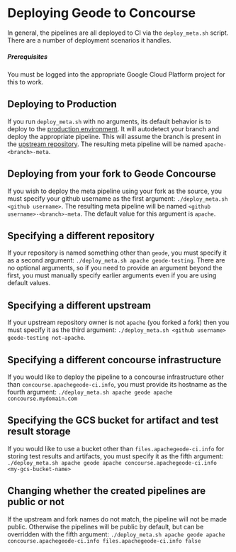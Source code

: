 # Deploying Geode to Concourse

In general, the pipelines are all deployed to CI via the `deploy_meta.sh` script. There are a
number of deployment scenarios it handles.

##### Prerequisites
You must be logged into the appropriate Google Cloud Platform project for this to work.
 
## Deploying to Production
If you run `deploy_meta.sh` with no arguments, its default behavior is to deploy to the [production
environment](https://concourse.apachegeode-ci.info). It will autodetect your branch and deploy the 
appropriate pipeline. This will assume the branch is present in the
[upstream repository](https://github.com/apache/geode). The resulting meta pipeline will be named
`apache-<branch>-meta`.

## Deploying from your fork to Geode Concourse
If you wish to deploy the meta pipeline using your fork as the source, you must specify your github
username as the first argument: `./deploy_meta.sh <github username>`. The resulting meta pipeline
will be named `<github username>-<branch>-meta`. The default value for this argument is `apache`.

## Specifying a different repository
If your repository is named something other than `geode`, you must specify it as a second argument:
`./deploy_meta.sh apache geode-testing`. There are no optional arguments, so if you need
to provide an argument beyond the first, you must manually specify earlier arguments even if
you are using default values.

## Specifying a different upstream
If your upstream repository owner is not `apache` (you forked a fork) then you must specify it as the third argument:
`./deploy_meta.sh <github username> geode-testing not-apache`.

## Specifying a different concourse infrastructure
If you would like to deploy the pipeline to a concourse infrastructure other than
`concourse.apachegeode-ci.info`, you must provide its hostname as the fourth argument:
`./deploy_meta.sh apache geode apache concourse.mydomain.com`

## Specifying the GCS bucket for artifact and test result storage
If you would like to use a bucket other than `files.apachegeode-ci.info` for storing test results
and artifacts, you must specify it as the fifth argument:
`./deploy_meta.sh apache geode apache concourse.apachegeode-ci.info <my-gcs-bucket-name>`

## Changing whether the created pipelines are public or not
If the upstream and fork names do not match, the pipeline will not be made public. Otherwise
the pipelines will be public by default, but can be overridden with the fifth argument:
`./deploy_meta.sh apache geode apache concourse.apachegeode-ci.info files.apachegeode-ci.info false`
